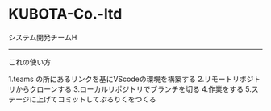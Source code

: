# KUBOTA-Co.-ltd
システム開発チームH

---
これの使い方

1.teams の所にあるリンクを基にVScodeの環境を構築する
2.リモートリポジトリからクローンする
3.ローカルリポジトリでブランチを切る
4.作業をする
5.ステージに上げてコミットしてぷるりくをつくる
